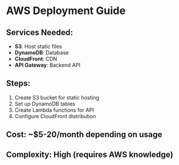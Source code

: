# AWS Deployment Guide

## Services Needed:
- **S3**: Host static files
- **DynamoDB**: Database
- **CloudFront**: CDN
- **API Gateway**: Backend API

## Steps:
1. Create S3 bucket for static hosting
2. Set up DynamoDB tables
3. Create Lambda functions for API
4. Configure CloudFront distribution

## Cost: ~$5-20/month depending on usage
## Complexity: High (requires AWS knowledge)